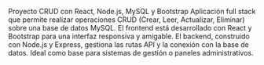 Proyecto CRUD con React, Node.js, MySQL y Bootstrap
Aplicación full stack que permite realizar operaciones CRUD (Crear, Leer, Actualizar, Eliminar) sobre una base de datos MySQL. El frontend está desarrollado con React y Bootstrap para una interfaz responsiva y amigable. El backend, construido con Node.js y Express, gestiona las rutas API y la conexión con la base de datos. Ideal como base para sistemas de gestión o paneles administrativos.
